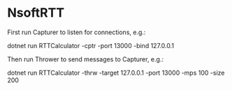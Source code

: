 # NsoftRTT

First run Capturer to listen for connections, e.g.:

dotnet run RTTCalculator -cptr -port 13000 -bind 127.0.0.1

Then run Thrower to send messages to Capturer, e.g.:

dotnet run RTTCalculator -thrw -target 127.0.0.1 -port 13000 -mps 100 -size 200
